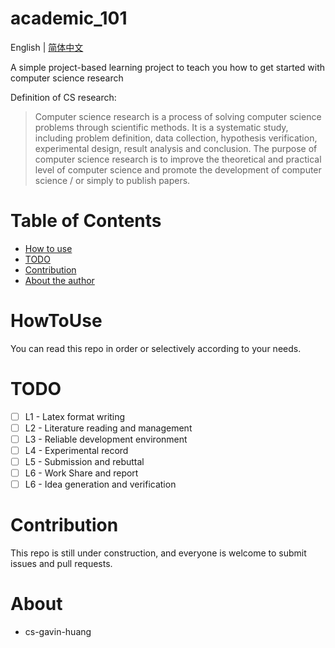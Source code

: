 # academic_101
English | [简体中文](./README-zh.md)

A simple project-based learning project to teach you how to get started with computer science research

Definition of CS research: 
> Computer science research is a process of solving computer science problems through scientific methods. It is a systematic study, including problem definition, data collection, hypothesis verification, experimental design, result analysis and conclusion. The purpose of computer science research is to improve the theoretical and practical level of computer science and promote the development of computer science / or simply to publish papers.

Table of Contents
=================
* [How to use](#HowToUse)
* [TODO](#TODO)
* [Contribution](#Contribution)
* [About the author](#About)

HowToUse
=================
You can read this repo in order or selectively according to your needs.

TODO
=================
- [ ] L1 - Latex format writing
- [ ] L2 - Literature reading and management
- [ ] L3 - Reliable development environment
- [ ] L4 - Experimental record
- [ ] L5 - Submission and rebuttal
- [ ] L6 - Work Share and report
- [ ] L6 - Idea generation and verification

Contribution
=================
This repo is still under construction, and everyone is welcome to submit issues and pull requests.

About
=================
- cs-gavin-huang